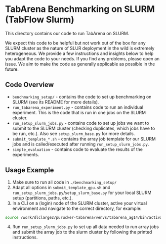 # TabArena Benchmarking on SLURM (TabFlow Slurm)

This directory contains our code to run TabArena on SLURM. 

We expect this code to be helpful but not work out of the box for any SLURM cluster as the nature of SLUR deployment
in the wild is extremely heterogeneous. We provide a few instructions and insights below to help you adapt the
code to your needs. If you find any problems, please open an issue. We aim to make the code as generally applicable
as possible in the future.

## Code Overview

* `benchmarking_setup/` - contains the code to set up benchmarking on SLURM (see its README for more details).
* `run_tabarena_experiment.py` - contains code to run an individual experiment. This is the code that is run in one jobs
  on the SLURM cluster.
* `run_setup_slurm_jobs.py` - contains code to set up jobs we want to submit to the SLURM cluster (checking duplicates,
  which jobs have to be run, etc.). Also see `setup_slurm_base.py` for more details.
* `submit_template_*.sh` - contains the array job template for our SLURM jobs and is called/executed after running
  `run_setup_slurm_jobs.py`.
* `simple_evaluation` - contains code to evaluate the results of the experiments.

## Usage Example

1. Make sure to run all code in `./benchmarking_setup/`
2. Adapt all options in `submit_template_gpu.sh` and `run_setup_slurm_jobs.py`/`setup_slurm_base.py` for your
   local SLURM setup (partitions, paths, etc.).
3. In a CLI on a (login) node of the SLURM cluster, active your virtual environment and navigate to the correct
   directory, for example:

```bash
source /work/dlclarge2/purucker-tabarena/venvs/tabarena_ag14/bin/activate && cd /work/dlclarge2/purucker-tabarena/code/tabarena_benchmarking_examples/tabflow_slurm
```

4. Run `run_setup_slurm_jobs.py` to set up all data needed to run array jobs and submit the array job to the slurm
   cluster by following the printed instructions. 
